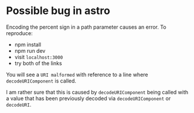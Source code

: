 # Possible bug in astro

Encoding the percent sign in a path parameter causes an error. To reproduce:

* npm install
* npm run dev
* visit `localhost:3000`
* try both of the links

You will see a `URI malformed` with reference to a line where `decodeURIComponent` is called.

I am rather sure that this is caused by `decodeURIComponent` being called with a value that has been previously decoded via `decodeURIComponent` or `decodeURI`.
